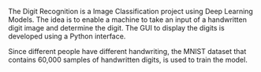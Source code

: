 The Digit Recognition is a Image Classification project using Deep Learning Models. The idea is to enable a machine to take an input of a handwritten digit image and determine the digit. The GUI to display the digits is developed using a Python interface.

Since different people have different handwriting, the MNIST dataset that contains 60,000 samples of handwritten digits, is used to train the model.
